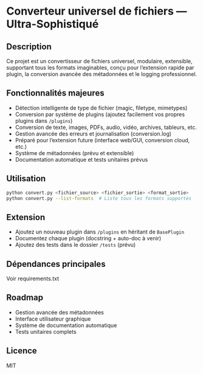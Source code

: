 # Converteur universel de fichiers — Ultra-Sophistiqué

## Description
Ce projet est un convertisseur de fichiers universel, modulaire, extensible, supportant tous les formats imaginables, conçu pour l’extension rapide par plugin, la conversion avancée des métadonnées et le logging professionnel.

## Fonctionnalités majeures
- Détection intelligente de type de fichier (magic, filetype, mimetypes)
- Conversion par système de plugins (ajoutez facilement vos propres plugins dans `/plugins`)
- Conversion de texte, images, PDFs, audio, vidéo, archives, tableurs, etc.
- Gestion avancée des erreurs et journalisation (conversion.log)
- Préparé pour l’extension future (interface web/GUI, conversion cloud, etc.)
- Système de métadonnées (prévu et extensible)
- Documentation automatique et tests unitaires prévus

## Utilisation
```bash
python convert.py <fichier_source> <fichier_sortie> <format_sortie>
python convert.py --list-formats  # Liste tous les formats supportés
```

## Extension
- Ajoutez un nouveau plugin dans `/plugins` en héritant de `BasePlugin`
- Documentez chaque plugin (docstring + auto-doc à venir)
- Ajoutez des tests dans le dossier `/tests` (prévu)

## Dépendances principales
Voir requirements.txt

## Roadmap
- Gestion avancée des métadonnées
- Interface utilisateur graphique
- Système de documentation automatique
- Tests unitaires complets

## Licence
MIT